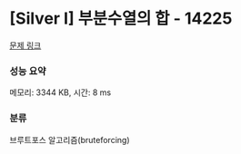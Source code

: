 # [Silver I] 부분수열의 합 - 14225 

[문제 링크](https://www.acmicpc.net/problem/14225) 

### 성능 요약

메모리: 3344 KB, 시간: 8 ms

### 분류

브루트포스 알고리즘(bruteforcing)


